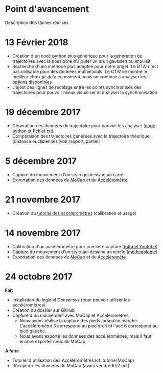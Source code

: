 # Point d'avancement
Description des tâches réalisés

# 13 Février 2018
* Création d'un code python plus générique pour la génération de trajectoires avec la possibilité d'ajouter un bruit gaussien ou impulsif.
* Recherche d'une méthode plus adaptée pour notre projet. Le DTW n'est pas utilisable pour des données multimodals. Le CTW se montre le meilleur choix jusqu'à ce moment, mais on continue à analyser les options disponibles.
* L'ajout des lignes de recalage entre les points synchronisés des trajectoires pour pouvoir mieux visualiser et analyser la synchronisation.

# 19 décembre 2017
* Géneration des données de trajectoire pour pouvoir les analyser ([code python]() et [fichier txt]())
* Comparaison des trajectoires générées avec la trajectoire théorique (distance euclidienne) (voir rapport_partiel)

# 5 décembre 2017 
* Capture du mouvement d'un stylo qui dessine un carré 
* Exportation des données du [MoCap](https://github.com/AmigoCap/SynCap/blob/master/donnees/carre/MoCap_Carre.csv) et du [Accéléromètre](https://github.com/AmigoCap/SynCap/blob/master/donnees/carre/Accelerometre_Carre.csv)

# 21 novembre 2017
* Création du [tutoriel des accéléromètres](https://github.com/AmigoCap/SynCap/blob/master/Tutoriel_accelerometres.md) (calibration et usage) 

# 14 novembre 2017
* Calibration d'un accéléromètre pour première capture ([tutoriel Youtube](https://www.youtube.com/watch?v=aI2WDecTtfs))
* Capture du mouvement d'un stylo qui dessine un cercle ([méthodologie](https://github.com/AmigoCap/SynCap/blob/master/Methodologie.md))
* Exportation des données du [MoCap](https://github.com/AmigoCap/SynCap/blob/master/donnees/cercle/MoCap_cercle_1411.csv) et du [Accéléromète](https://github.com/AmigoCap/SynCap/blob/master/donnees/cercle/CercleStylo_Session1_PAr146_1_Calibrated_SD.csv)

# 24 octobre 2017
**Fait**
* Installation du logiciel *Consensys* (pour pouvoir utiliser les accéléromètres)
* Création du dossier sur GitHub
* Capture d'un mouvement avec MoCap et Accéléromètres
  * Nous avons réalisé la capture des pieds lorsqu'on marche. L'accéléromètre 3 correspond au pied droit et l'acc 6 correspond au pied gauche. 
  * Nous avons exporté les données des accéléromètres, mais il faut encore exporter ceux du MoCap.

**A faire**
* Tutoriel d'utilisation des Accéléromètres (cf. tutoriel MoCap)
* Récuperer les données du MoCap (avant vendredi 27 oct)
